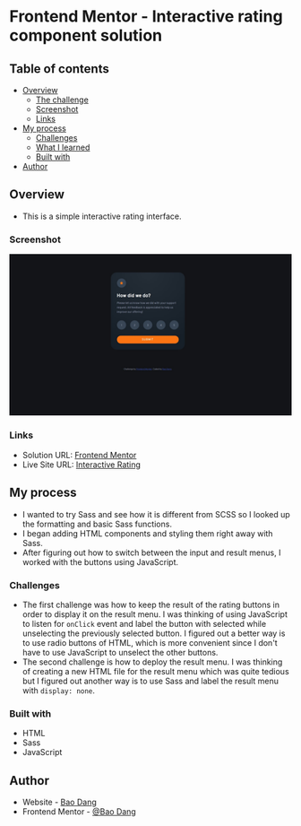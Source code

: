 # Frontend Mentor - Interactive rating component solution

## Table of contents

- [Overview](#overview)
  - [The challenge](#the-challenge)
  - [Screenshot](#screenshot)
  - [Links](#links)
- [My process](#my-process)
  - [Challenges](#challenges)
  - [What I learned](#what-i-learned)
  - [Built with](#built-with)
- [Author](#author)

## Overview

- This is a simple interactive rating interface.

### Screenshot

![](./images/screenshot.jpg)

### Links

- Solution URL: [Frontend Mentor](https://www.frontendmentor.io/solutions/sass-and-radio-buttons-learned-oUwSVehoQY)
- Live Site URL: [Interactive Rating](https://weebao.github.io/interactive-rating-component-main/)

## My process

- I wanted to try Sass and see how it is different from SCSS so I looked up the formatting and basic Sass functions.
- I began adding HTML components and styling them right away with Sass.
- After figuring out how to switch between the input and result menus, I worked with the buttons using JavaScript.

### Challenges

- The first challenge was how to keep the result of the rating buttons in order to display it on the result menu. I was thinking of using JavaScript to listen for `onClick` event and label the button with selected while unselecting the previously selected button. I figured out a better way is to use radio buttons of HTML, which is more convenient since I don't have to use JavaScript to unselect the other buttons.
- The second challenge is how to deploy the result menu. I was thinking of creating a new HTML file for the result menu which was quite tedious but I figured out another way is to use Sass and label the result menu with `display: none`.

### Built with

- HTML
- Sass
- JavaScript

## Author

- Website - [Bao Dang](https://github.com/weebao)
- Frontend Mentor - [@Bao Dang](https://www.frontendmentor.io/profile/weebao)
